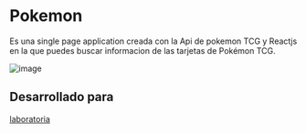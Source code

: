 # Pokemon 

Es una single page application creada con la Api de pokemon TCG y Reactjs en la que puedes buscar informacion de las tarjetas de Pokémon TCG.


![image](https://cdn.hobbyconsolas.com/sites/navi.axelspringer.es/public/media/image/2017/09/pokemon.jpg)

## Desarrollado para
[laboratoria](http://www.laboratoria.la/)
